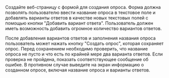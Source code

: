 Создайте веб-страницу с формой для создания опроса. Форма должна позволять пользователю ввести название опроса в
текстовое поле и добавлять варианты ответов в качестве новых текстовых полей с помощью кнопки "Добавить вариант ответа".
Пользователь должен иметь возможность добавить огромное количество вариантов ответов.

После добавления вариантов ответов и заполнения названия опроса пользователь может нажать кнопку "Создать опрос",
которая сохраняет опрос. Перед сохранением необходимо проверить, что название опроса не пусто и что есть по крайней мере
два варианта ответов. Если проверка не пройдена, показать соответствующее сообщение об ошибке. В противном случае
выведите на экран информацию о созданном опросе, включая название опроса и варианты ответов.